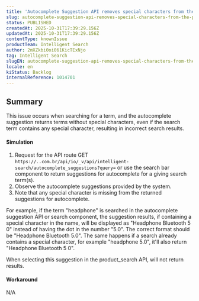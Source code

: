 ```yaml
---
title: 'Autocomplete Suggestion API removes special characters from the product name'
slug: autocomplete-suggestion-api-removes-special-characters-from-the-product-name
status: PUBLISHED
createdAt: 2025-10-31T17:39:29.156Z
updatedAt: 2025-10-31T17:39:29.156Z
contentType: knownIssue
productTeam: Intelligent Search
author: 2mXZkbi0oi061KicTExNjo
tag: Intelligent Search
slugEN: autocomplete-suggestion-api-removes-special-characters-from-the-product-name
locale: en
kiStatus: Backlog
internalReference: 1014701
---
```


## Summary


This issue occurs when searching for a term, and the autocomplete suggestion returns terms without special characters, even if the search term contains any special character, resulting in incorrect search results.


#### Simulation



1. Request for the API route GET `https://..com.br/api/io/_v/api/intelligent-search/autocomplete_suggestions?query=` or use the search bar component to return suggestions for autocomplete for a giving search term(s).
2. Observe the autocomplete suggestions provided by the system.
3. Note that any special character is missing from the returned suggestions for autocomplete.

For example, if the term "headphone" is searched in the autocomplete suggestion API or search component, the suggestion results, if containing a special character in the name, will be displayed as "Headphone Bluetooth 5 0" instead of having the dot in the number "5.0". The correct format should be "Headphone Bluetooth 5.0". The same happens if a search already contains a special character, for example "headphone 5.0", it'll also return "Headphone Bluetooth 5 0".

When selecting this suggestion in the product_search API, will not return results.


#### Workaround


N/A

